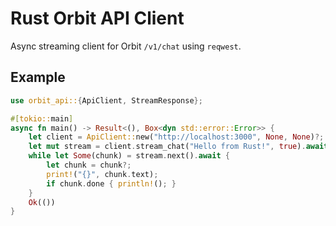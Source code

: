 # Rust Orbit API Client

Async streaming client for Orbit `/v1/chat` using `reqwest`.

## Example

```rust
use orbit_api::{ApiClient, StreamResponse};

#[tokio::main]
async fn main() -> Result<(), Box<dyn std::error::Error>> {
    let client = ApiClient::new("http://localhost:3000", None, None)?;
    let mut stream = client.stream_chat("Hello from Rust!", true).await?;
    while let Some(chunk) = stream.next().await {
        let chunk = chunk?;
        print!("{}", chunk.text);
        if chunk.done { println!(); }
    }
    Ok(())
}
```

